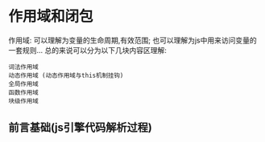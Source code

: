 # 作用域和闭包
作用域: 可以理解为变量的生命周期,有效范围; 也可以理解为js中用来访问变量的一套规则...
总的来说可以分为以下几块内容区理解: 
```
词法作用域
动态作用域 (动态作用域与this机制挂钩)
全局作用域
函数作用域
块级作用域
```
## 前言基础(js引擎代码解析过程)
